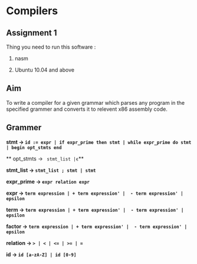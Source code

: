 # Compilers

Assignment 1 
------------------------ 
Thing you need to run this software :

1) nasm

2) Ubuntu 10.04 and above 

Aim
------------------------ 

To write a compiler for a given grammar which parses any program in the specified grammer and converts it to relevent x86 assembly code.

Grammer
------------------------


**stmt → ` id := expr | if expr_prime then stmt | while expr_prime do stmt | begin opt_stmts end `**

** opt_stmts  → ` stmt_list |є`**

**stmt_list  → `stmt_list ; stmt | stmt `**

**expr_prime → `expr relation expr`**

**expr  → `term expression | + term expression' |  - term expression' |  epsilon`**

**term  → `term expression | + term expression' |  - term expression' |  epsilon`**

**factor  → `term expression | + term expression' |  - term expression' |  epsilon`**

**relation → `> | < | <= | >= | = `**

**id  → `id [a-zA-Z] | id [0-9]`**
